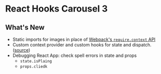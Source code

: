 # React Hooks Carousel 3

## What's New

- Static imports for images in place of [Webpack's `require.context` API](https://webpack.js.org/guides/dependency-management/)
- Custom context provider and custom hooks for state and dispatch. ([source](https://kentcdodds.com/blog/how-to-use-react-context-effectively))
- Debugging React App: check spell errors in state and props
  - `state.isPlaing`
  - `props.cliedk`
